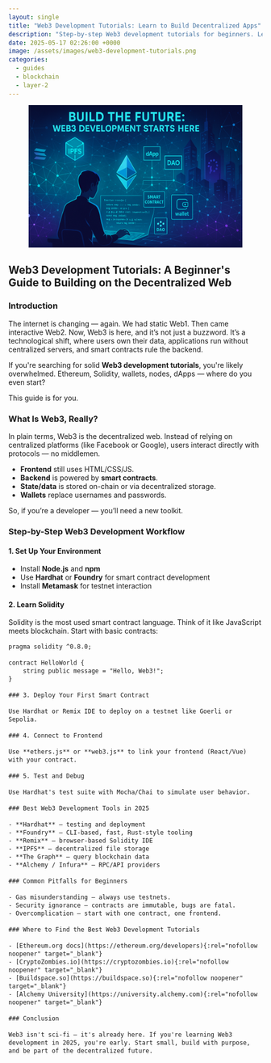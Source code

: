 ```yaml
---
layout: single
title: "Web3 Development Tutorials: Learn to Build Decentralized Apps"
description: "Step-by-step Web3 development tutorials for beginners. Learn to build dApps, write smart contracts, and deploy to Ethereum in 2025."
date: 2025-05-17 02:26:00 +0000
image: /assets/images/web3-development-tutorials.png
categories: 
  - guides
  - blockchain
  - layer-2
---
```


<figure style="text-align: center;">
  <img src="/assets/images/web3-development-tutorials.png" alt="Web3 Development Tutorials: Learn to Build Decentralized Apps" width="1024" style="max-width:100%; height:auto;" />
</figure>

## Web3 Development Tutorials: A Beginner's Guide to Building on the Decentralized Web

### Introduction

The internet is changing — again. We had static Web1. Then came interactive Web2. Now, Web3 is here, and it’s not just a buzzword. It’s a technological shift, where users own their data, applications run without centralized servers, and smart contracts rule the backend.

If you're searching for solid **Web3 development tutorials**, you're likely overwhelmed. Ethereum, Solidity, wallets, nodes, dApps — where do you even start?

This guide is for you.

### What Is Web3, Really?

In plain terms, Web3 is the decentralized web. Instead of relying on centralized platforms (like Facebook or Google), users interact directly with protocols — no middlemen.

- **Frontend** still uses HTML/CSS/JS.  
- **Backend** is powered by **smart contracts**.  
- **State/data** is stored on-chain or via decentralized storage.  
- **Wallets** replace usernames and passwords.

So, if you’re a developer — you’ll need a new toolkit.

### Step-by-Step Web3 Development Workflow

#### 1. Set Up Your Environment

- Install **Node.js** and **npm**  
- Use **Hardhat** or **Foundry** for smart contract development  
- Install **Metamask** for testnet interaction

#### 2. Learn Solidity

Solidity is the most used smart contract language. Think of it like JavaScript meets blockchain. Start with basic contracts:

```solidity
pragma solidity ^0.8.0;

contract HelloWorld {
    string public message = "Hello, Web3!";
}

### 3. Deploy Your First Smart Contract

Use Hardhat or Remix IDE to deploy on a testnet like Goerli or Sepolia.

### 4. Connect to Frontend

Use **ethers.js** or **web3.js** to link your frontend (React/Vue) with your contract.

### 5. Test and Debug

Use Hardhat's test suite with Mocha/Chai to simulate user behavior.

### Best Web3 Development Tools in 2025

- **Hardhat** – testing and deployment  
- **Foundry** – CLI-based, fast, Rust-style tooling  
- **Remix** – browser-based Solidity IDE  
- **IPFS** – decentralized file storage  
- **The Graph** – query blockchain data  
- **Alchemy / Infura** – RPC/API providers

### Common Pitfalls for Beginners

- Gas misunderstanding — always use testnets.  
- Security ignorance — contracts are immutable, bugs are fatal.  
- Overcomplication — start with one contract, one frontend.

### Where to Find the Best Web3 Development Tutorials

- [Ethereum.org docs](https://ethereum.org/developers){:rel="nofollow noopener" target="_blank"}  
- [CryptoZombies.io](https://cryptozombies.io){:rel="nofollow noopener" target="_blank"}  
- [Buildspace.so](https://buildspace.so){:rel="nofollow noopener" target="_blank"}  
- [Alchemy University](https://university.alchemy.com){:rel="nofollow noopener" target="_blank"}

### Conclusion

Web3 isn't sci-fi — it's already here. If you're learning Web3 development in 2025, you're early. Start small, build with purpose, and be part of the decentralized future.
